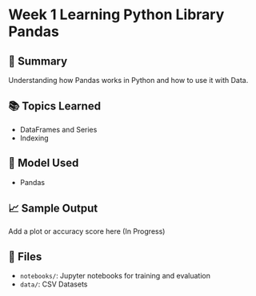 # Week 1 Learning Python Library Pandas

## 📌 Summary
Understanding how Pandas works in Python and how to use it with Data.

## 📚 Topics Learned
- DataFrames and Series
- Indexing

## 🧠 Model Used
- Pandas

## 📈 Sample Output
Add a plot or accuracy score here (In Progress)

## 📂 Files
- `notebooks/`: Jupyter notebooks for training and evaluation
- `data/`: CSV Datasets